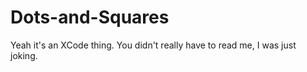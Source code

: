 # Dots-and-Squares

Yeah it's an XCode thing. You didn't really have to read me, I was just joking.
